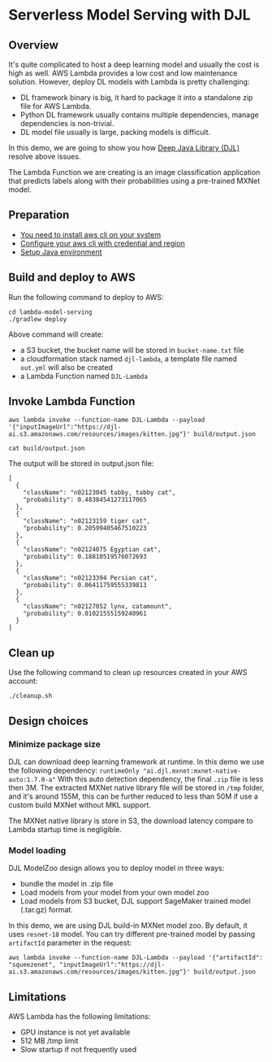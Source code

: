 # Serverless Model Serving with DJL 

## Overview
It's quite complicated to host a deep learning model and usually the cost is high as well.
AWS Lambda provides a low cost and low maintenance solution. However, deploy DL models with Lambda is pretty challenging:
- DL framework binary is big, it hard to package it into a standalone zip file for AWS Lambda.
- Python DL framework usually contains multiple dependencies, manage dependencies is non-trivial. 
- DL model file usually is large, packing models is difficult.

In this demo, we are going to show you how [Deep Java Library (DJL)](http://djl.ai) resolve above issues.

The Lambda Function we are creating is an image classification application that predicts labels along with their
probabilities using a pre-trained MXNet model.

## Preparation
- [You need to install aws cli on your system](https://docs.aws.amazon.com/cli/latest/userguide/install-cliv2.html)
- [Configure your aws cli with credential and region](https://docs.aws.amazon.com/cli/latest/userguide/cli-chap-configure.html#cli-quick-configuration)
- [Setup Java environment](https://github.com/awslabs/djl/blob/master/docs/development/setup.md#install-the-java-development-kit)

## Build and deploy to AWS
Run the following command to deploy to AWS:
```shell script
cd lambda-model-serving
./gradlew deploy
```

Above command will create:
- a S3 bucket, the bucket name will be stored in `bucket-name.txt` file 
- a cloudformation stack named `djl-lambda`, a template file named `out.yml` will also be created 
- a Lambda Function named `DJL-Lambda`

## Invoke Lambda Function 
```shell script
aws lambda invoke --function-name DJL-Lambda --payload '{"inputImageUrl":"https://djl-ai.s3.amazonaws.com/resources/images/kitten.jpg"}' build/output.json

cat build/output.json
```

The output will be stored in output.json file:

    [
      {
        "className": "n02123045 tabby, tabby cat",
        "probability": 0.48384541273117065
      },
      {
        "className": "n02123159 tiger cat",
        "probability": 0.20599405467510223
      },
      {
        "className": "n02124075 Egyptian cat",
        "probability": 0.18810519576072693
      },
      {
        "className": "n02123394 Persian cat",
        "probability": 0.06411759555339813
      },
      {
        "className": "n02127052 lynx, catamount",
        "probability": 0.01021555159240961
      }
    ]


## Clean up
Use the following command to clean up resources created in your AWS account:
```shell script
./cleanup.sh
```

## Design choices

### Minimize package size
DJL can download deep learning framework at runtime. In this demo we use the following dependency:
``
    runtimeOnly "ai.djl.mxnet:mxnet-native-auto:1.7.0-a"
``
With this auto detection dependency, the final `.zip` file is less then 3M.
The extracted MXNet native library file will be stored in `/tmp` folder, and it's around 155M, this can be further
reduced to less than 50M if use a custom build MXNet without MKL support.

The MXNet native library is store in S3, the download latency compare to Lambda startup time is negligible.

### Model loading
DJL ModelZoo design allows you to deploy model in three ways:
- bundle the model in .zip file
- Load models from your model from your own model zoo
- Load models from S3 bucket, DJL support SageMaker trained model (.tar.gz) format.

In this demo, we are using DJL build-in MXNet model zoo. By default, it uses `resnet-18` model.
You can try different pre-trained model by passing `artifactId` parameter in the request:

```shell script
aws lambda invoke --function-name DJL-Lambda --payload '{"artifactId": "squeezenet", "inputImageUrl":"https://djl-ai.s3.amazonaws.com/resources/images/kitten.jpg"}' build/output.json
```

## Limitations
AWS Lambda has the following limitations:
- GPU instance is not yet available
- 512 MB /tmp limit
- Slow startup if not frequently used
